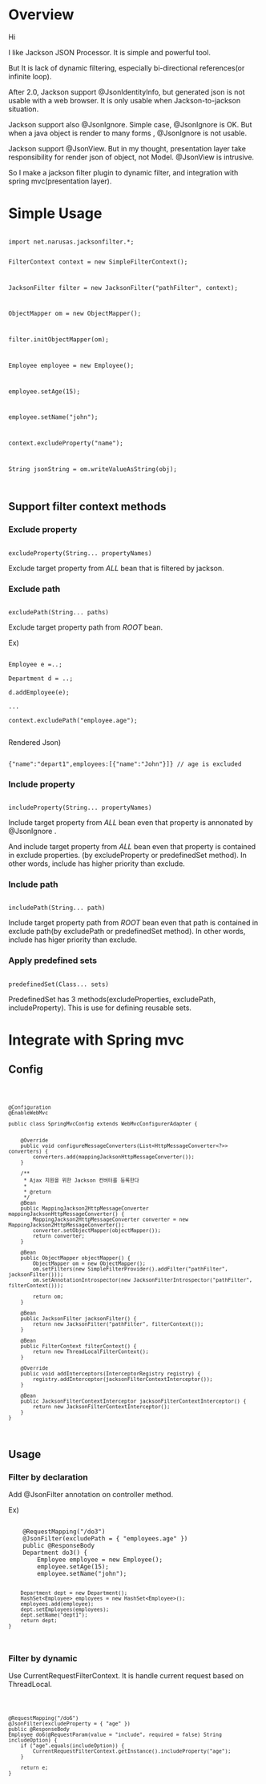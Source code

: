 # Overview 
Hi

I like Jackson JSON Processor. It is simple and powerful tool.

But It is lack of dynamic filtering, especially bi-directional references(or infinite loop).

After 2.0, Jackson support @JsonIdentityInfo, but generated json is not usable with a web browser. It is only usable when  Jackson-to-jackson situation.

Jackson support also @JsonIgnore. Simple case, @JsonIgnore is OK. But when a java object is render to many forms , @JsonIgnore is not usable.

Jackson support @JsonView. But in my thought, presentation layer  take responsibility for render json of object, not Model. @JsonView is  intrusive.      

So I make a jackson filter plugin to dynamic filter, and integration with spring mvc(presentation layer).
  

# Simple Usage

<code>
import net.narusas.jacksonfilter.*;


FilterContext context = new SimpleFilterContext();

JacksonFilter filter = new JacksonFilter("pathFilter", context);

ObjectMapper om = new ObjectMapper();

filter.initObjectMapper(om);

Employee employee = new Employee();

employee.setAge(15);

employee.setName("john");

context.excludeProperty("name");

String jsonString = om.writeValueAsString(obj);

</code>



## Support filter context methods
### Exclude property

<code> 
excludeProperty(String... propertyNames)
</code>

Exclude target property from _ALL_ bean that is filtered by jackson.


### Exclude path
<code>
excludePath(String... paths)
</code>

Exclude target property path from _ROOT_ bean. 

Ex)

<code>
Employee e =..;<br/>
Department d = ..;<br/>
d.addEmployee(e);<br/>
...<br/>
context.excludePath("employee.age");<br/>
</code>

Rendered Json)

<code>
{"name":"depart1",employees:[{"name":"John"}]} // age is excluded
</code>


### Include property
<code>
includeProperty(String... propertyNames)
</code>

Include target property from _ALL_ bean even that property is annonated by @JsonIgnore .

And include target property from _ALL_ bean even that property is contained in exclude properties. (by excludeProperty or predefinedSet method). In other words, include has higher priority than exclude. 


### Include path
<code>
includePath(String... path)
</code>

Include target property path from _ROOT_ bean even that path is contained in exclude path(by excludePath or predefinedSet method). In other words, include has higer priority than exclude. 


### Apply predefined sets 
<code>
predefinedSet(Class<? extends PredefinedSet>... sets)
</code>

PredefinedSet has 3 methods(excludeProperties, excludePath, includeProperty).  This is use for defining reusable sets. 



# Integrate with Spring mvc

## Config
<code>
	
	@Configuration
	@EnableWebMvc

	public class SpringMvcConfig extends WebMvcConfigurerAdapter {


		@Override
		public void configureMessageConverters(List<HttpMessageConverter<?>> converters) {
			converters.add(mappingJacksonHttpMessageConverter());
		}
	
		/**
		 * Ajax 지원을 위한 Jackson 컨버터를 등록한다
		 * 
		 * @return
		 */
		@Bean
		public MappingJackson2HttpMessageConverter mappingJacksonHttpMessageConverter() {
			MappingJackson2HttpMessageConverter converter = new MappingJackson2HttpMessageConverter();
			converter.setObjectMapper(objectMapper());
			return converter;
		}
	
		@Bean
		public ObjectMapper objectMapper() {
			ObjectMapper om = new ObjectMapper();
			om.setFilters(new SimpleFilterProvider().addFilter("pathFilter", jacksonFilter()));
			om.setAnnotationIntrospector(new JacksonFilterIntrospector("pathFilter", filterContext()));
	
			return om;
		}
	
		@Bean
		public JacksonFilter jacksonFilter() {
			return new JacksonFilter("pathFilter", filterContext());
		}
	
		@Bean
		public FilterContext filterContext() {
			return new ThreadLocalFilterContext();
		}
	
		@Override
		public void addInterceptors(InterceptorRegistry registry) {
			registry.addInterceptor(jacksonFilterContextInterceptor());
		}
	
		@Bean
		public JacksonFilterContextInterceptor jacksonFilterContextInterceptor() {
			return new JacksonFilterContextInterceptor();
		}
	}
</code>


## Usage
### Filter by declaration
Add @JsonFilter annotation on controller method. 

Ex)

<code>
	@RequestMapping("/do3")
	@JsonFilter(excludePath = { "employees.age" })
	public @ResponseBody
	Department do3() {
		Employee employee = new Employee();
		employee.setAge(15);
		employee.setName("john");

		Department dept = new Department();
		HashSet<Employee> employees = new HashSet<Employee>();
		employees.add(employee);
		dept.setEmployees(employees);
		dept.setName("dept1");
		return dept;
	}
</code>

### Filter by dynamic
Use  CurrentRequestFilterContext. It is handle current request based on ThreadLocal. 

<code>

	@RequestMapping("/do6")
	@JsonFilter(excludeProperty = { "age" })
	public @ResponseBody
	Employee do6(@RequestParam(value = "include", required = false) String includeOption) {
		if ("age".equals(includeOption)) {
			CurrentRequestFilterContext.getInstance().includeProperty("age");
		}

		return e;
	}
	
</code>
